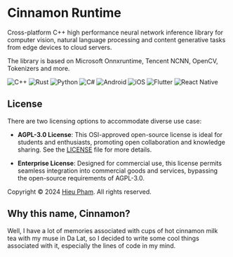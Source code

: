 # Cinnamon Runtime
Cross-platform C++ high performance neural network inference library for computer vision, natural language processing and content generative tasks from edge devices to cloud servers.

The library is based on Microsoft Onnxruntime, Tencent NCNN, OpenCV, Tokenizers and more. 

![C++](https://img.shields.io/badge/c++-%2300599C.svg?style=plastic&logo=c%2B%2B&logoColor=white)
![Rust](https://img.shields.io/badge/rust-%23000000.svg?style=plastic&logo=rust&logoColor=white)
![Python](https://img.shields.io/badge/python-3670A0?style=plastic&logo=python&logoColor=ffdd54)
![C#](https://img.shields.io/badge/c%23-%23239120.svg?style=plastic&logo=csharp&logoColor=white)
![Android](https://img.shields.io/badge/Android-3DDC84?style=plastic&logo=android&logoColor=white)
![iOS](https://img.shields.io/badge/iOS-000000?style=plastic&logo=ios&logoColor=white)
![Flutter](https://img.shields.io/badge/Flutter-%2302569B.svg?style=plastic&logo=Flutter&logoColor=white)
![React Native](https://img.shields.io/badge/react_native-%2320232a.svg?style=plastic&logo=react&logoColor=%2361DAFB)

## License
There are two licensing options to accommodate diverse use case:

* **AGPL-3.0 License**:
This OSI-approved open-source license is ideal for students and enthusiasts, promoting open collaboration and knowledge sharing. See the [LICENSE](LICENSE) file for more details.

* **Enterprise License**:
Designed for commercial use, this license permits seamless integration into commercial goods and services, bypassing the open-source requirements of AGPL-3.0.

Copyright &copy; 2024 [Hieu Pham](https://github.com/hieupth). All rights reserved.

## Why this name, Cinnamon?
Well, I have a lot of memories associated with cups of hot cinnamon milk tea with my muse in Da Lat, so I decided to write some cool things associated with it, especially the lines of code in my mind.